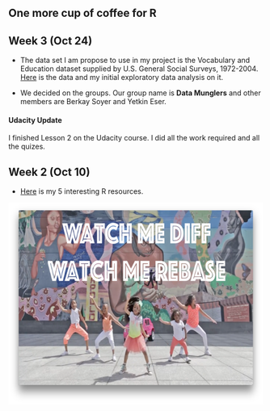 ## One more cup of coffee for R 

## Week 3 (Oct 24)

+ The data set I am propose to use in my project is the Vocabulary and Education dataset supplied by U.S. General Social Surveys, 1972-2004. [Here](files/Assignment2.html) is the data and my initial exploratory data analysis on it.

+ We decided on the groups. Our group name is **Data Munglers** and other members are Berkay Soyer and Yetkin Eser.

#### Udacity Update 
  I finished Lesson 2 on the Udacity course. I did all the work required and all the quizes. 

## Week 2 (Oct 10)

+ [Here](files/example_homework_1_vs2.html) is my 5 interesting R resources. 

<img src="test.png" width="669" height="400" alt="Cover image" />  
